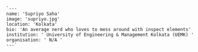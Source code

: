     `---
    name: 'Supriyo Saha'
    image: 'supriyo.jpg'
    location: 'Kolkata' 
    bio: 'An average nerd who loves to mess around with inspect elements'
    institution: ' University of Engineering & Management Kolkata (UEMK) '
    organisation: ' N/A '
    ---`